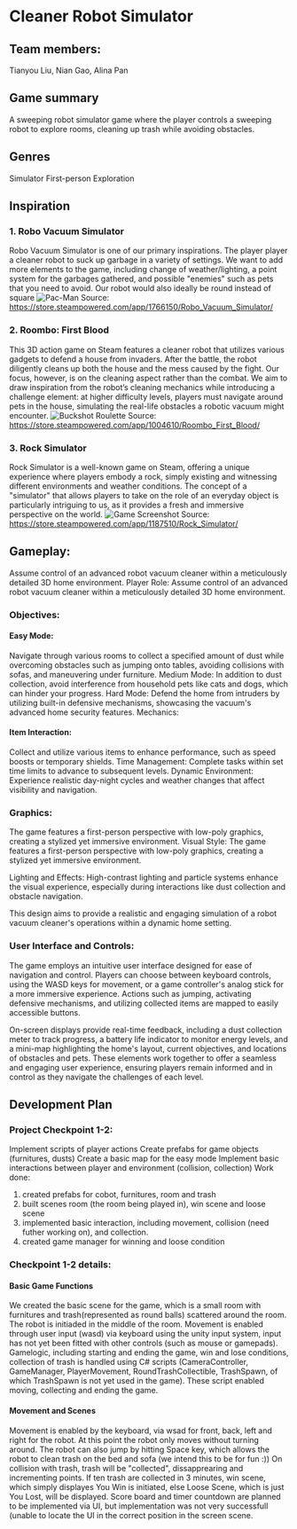# Cleaner Robot Simulator

## Team members:
Tianyou Liu, Nian Gao, Alina Pan

## Game summary
A sweeping robot simulator game where the player controls a sweeping robot to explore rooms, cleaning up trash while avoiding obstacles.

## Genres
Simulator
First-person
Exploration

## Inspiration
### 1. Robo Vacuum Simulator
Robo Vacuum Simulator is one of our primary inspirations. The player player a cleaner robot to suck up garbage in a variety of settings. We want to add more elements to the game, including change of weather/lighting, a point system for the garbages gathered, and possible "enemies" such as pets that you need to avoid. Our robot would also ideally be round instead of square
![Pac-Man](https://shared.fastly.steamstatic.com/store_item_assets/steam/apps/1766150/ss_c80181d661a4620c004ba7d01288945eeae4dcba.1920x1080.jpg?t=1636406330)
Source: https://store.steampowered.com/app/1766150/Robo_Vacuum_Simulator/


### 2. Roombo: First Blood
This 3D action game on Steam features a cleaner robot that utilizes various gadgets to defend a house from invaders. After the battle, the robot diligently cleans up both the house and the mess caused by the fight. Our focus, however, is on the cleaning aspect rather than the combat. We aim to draw inspiration from the robot’s cleaning mechanics while introducing a challenge element: at higher difficulty levels, players must navigate around pets in the house, simulating the real-life obstacles a robotic vacuum might encounter.
![Buckshot Roulette](https://shared.fastly.steamstatic.com/store_item_assets/steam/apps/1004610/ss_74cc5b6877c7f57039cf178cc85791ed174809bc.1920x1080.jpg?t=1723606973)
Source: https://store.steampowered.com/app/1004610/Roombo_First_Blood/



### 3. Rock Simulator
 Rock Simulator is a well-known game on Steam, offering a unique experience where players embody a rock, simply existing and witnessing different environments and weather conditions. The concept of a "simulator" that allows players to take on the role of an everyday object is particularly intriguing to us, as it provides a fresh and immersive perspective on the world.
![Game Screenshot](https://shared.fastly.steamstatic.com/store_item_assets/steam/apps/1187510/ss_12f66bb828a296ff3e5e2431b218f9b36ead8918.1920x1080.jpg?t=1695638409)
Source: https://store.steampowered.com/app/1187510/Rock_Simulator/

## Gameplay:

Assume control of an advanced robot vacuum cleaner within a meticulously detailed 3D home environment.
Player Role: Assume control of an advanced robot vacuum cleaner within a meticulously detailed 3D home environment.

### Objectives:

#### Easy Mode: 
Navigate through various rooms to collect a specified amount of dust while overcoming obstacles such as jumping onto tables, avoiding collisions with sofas, and maneuvering under furniture.
Medium Mode: In addition to dust collection, avoid interference from household pets like cats and dogs, which can hinder your progress.
Hard Mode: Defend the home from intruders by utilizing built-in defensive mechanisms, showcasing the vacuum's advanced home security features.
Mechanics:

#### Item Interaction: 
Collect and utilize various items to enhance performance, such as speed boosts or temporary shields.
Time Management: Complete tasks within set time limits to advance to subsequent levels.
Dynamic Environment: Experience realistic day-night cycles and weather changes that affect visibility and navigation.

### Graphics:

The game features a first-person perspective with low-poly graphics, creating a stylized yet immersive environment.
Visual Style: The game features a first-person perspective with low-poly graphics, creating a stylized yet immersive environment.

Lighting and Effects: High-contrast lighting and particle systems enhance the visual experience, especially during interactions like dust collection and obstacle navigation.

This design aims to provide a realistic and engaging simulation of a robot vacuum cleaner's operations within a dynamic home setting.

### User Interface and Controls:

The game employs an intuitive user interface designed for ease of navigation and control. Players can choose between keyboard controls, using the WASD keys for movement, or a game controller's analog stick for a more immersive experience. Actions such as jumping, activating defensive mechanisms, and utilizing collected items are mapped to easily accessible buttons.

On-screen displays provide real-time feedback, including a dust collection meter to track progress, a battery life indicator to monitor energy levels, and a mini-map highlighting the home's layout, current objectives, and locations of obstacles and pets. These elements work together to offer a seamless and engaging user experience, ensuring players remain informed and in control as they navigate the challenges of each level.

## Development Plan
### Project Checkpoint 1-2:
Implement scripts of player actions
Create prefabs for game objects (furnitures, dusts)
Create a basic map for the easy mode
Implement basic interactions between player and environment (collision, collection)
Work done: 
1. created prefabs for cobot, furnitures, room and trash
2. built scenes room (the room being played in), win scene and loose scene
3. implemented basic interaction, including movement, collision (need futher working on), and collection.
4. created game manager for winning and loose condition
### Checkpoint 1-2 details:
#### Basic Game Functions
We created the basic scene for the game, which is a small room with furnitures and trash(represented as round balls) scattered around the room. The robot is initiaded in the middle of the room. Movement is enabled through user input (wasd) via keyboard using the unity input system, input has not yet been fitted with other controls (such as mouse or gamepads). Gamelogic, including starting and ending the game, win and lose conditions, collection of trash is handled using C# scripts (CameraController, GameManager, PlayerMovement, RoundTrashCollectible, TrashSpawn, of which TrashSpawn is not yet used in the game). These script enabled moving, collecting and ending the game.

#### Movement and Scenes
Movement is enabled by the keyboard, via wsad for front, back, left and right for the robot. At this point the robot only moves without turning around. The robot can also jump by hitting Space key, which allows the robot to clean trash on the bed and sofa (we intend this to be for fun :)) On collision with trash, trash will be "collected", dissapprearing and incrementing points. If ten trash are collected in 3 minutes, win scene, which simply displayes You Win is initiated, else Loose Scene, which is just You Lost, will be displayed. Score board and timer countdown are planned to be implemented via UI, but implementation was not very successfull (unable to locate the UI in the correct position in the screen scene. 



